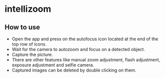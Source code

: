 # intellizoom

## How to use
* Open the app and press on the autofocus icon located at the end of the top row of icons.
* Wait for the camera to autozoom and focus on a detected object.
* Capture the picture.
* There are other features like manual zoom adjustment, flash adjustment, exposure adjustment and selfie camera.
* Captured images can be deleted by double clicking on them.
